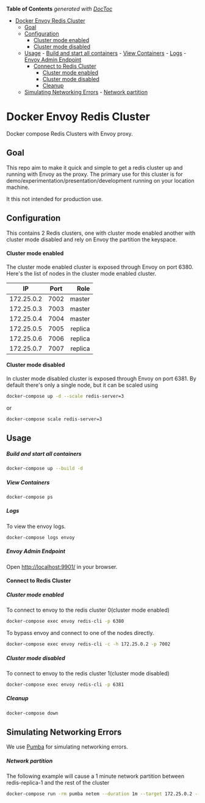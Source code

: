 <!-- START doctoc generated TOC please keep comment here to allow auto update -->
<!-- DON'T EDIT THIS SECTION, INSTEAD RE-RUN doctoc TO UPDATE -->
**Table of Contents**  *generated with [DocToc](https://github.com/thlorenz/doctoc)*

- [Docker Envoy Redis Cluster](#docker-envoy-redis-cluster)
  - [Goal](#goal)
  - [Configuration](#configuration)
      - [Cluster mode enabled](#cluster-mode-enabled)
      - [Cluster mode disabled](#cluster-mode-disabled)
  - [Usage](#usage)
        - [Build and start all containers](#build-and-start-all-containers)
        - [View Containers](#view-containers)
        - [Logs](#logs)
        - [Envoy Admin Endpoint](#envoy-admin-endpoint)
      - [Connect to Redis Cluster](#connect-to-redis-cluster)
        - [Cluster mode enabled](#cluster-mode-enabled-1)
        - [Cluster mode disabled](#cluster-mode-disabled-1)
        - [Cleanup](#cleanup)
  - [Simulating Networking Errors](#simulating-networking-errors)
        - [Network partition](#network-partition)

<!-- END doctoc generated TOC please keep comment here to allow auto update -->

Docker Envoy Redis Cluster
=======
Docker compose Redis Clusters with Envoy proxy.

Goal
-----
This repo aim to make it quick and simple to get a redis cluster up and running with Envoy as the proxy.
The primary use for this cluster is for demo/experimentation/presentation/development running on your location machine.

It this not intended for production use.

Configuration
-----
This contains 2 Redis clusters, one with cluster mode enabled another with cluster mode disabled and rely on Envoy the partition the keyspace.

#### Cluster mode enabled
The cluster mode enabled cluster is exposed through Envoy on port 6380.  Here's the list of nodes in the cluster mode enabled cluster.  

| IP | Port | Role |
| --------- |:----:| -------:|
| 172.25.0.2| 7002 | master |
| 172.25.0.3| 7003 | master |
| 172.25.0.4| 7004 | master |
| 172.25.0.5| 7005 | replica |
| 172.25.0.6| 7006 | replica |
| 172.25.0.7| 7007 | replica |

#### Cluster mode disabled
In cluster mode disabled cluster is exposed through Envoy on port 6381.  By default there's only a single node, but it can be scaled using
```bash
docker-compose up -d --scale redis-server=3
``` 
or
```bash
docker-compose scale redis-server=3
```

Usage
-----
##### Build and start all containers
```bash
docker-compose up --build -d
```

##### View Containers
```bash
docker-compose ps
```

##### Logs
To view the envoy logs.
```bash
docker-compose logs envoy
```

##### Envoy Admin Endpoint
Open [http://localhost:9901/](http://localhost:9901/) in your browser. 

#### Connect to Redis Cluster
##### Cluster mode enabled
To connect to envoy to the redis cluster 0(cluster mode enabled)
```bash
docker-compose exec envoy redis-cli -p 6380
```
To bypass envoy and connect to one of the nodes directly.
```bash
docker-compose exec envoy redis-cli -c -h 172.25.0.2 -p 7002
```

##### Cluster mode disabled
To connect to envoy to the redis cluster 1(cluster mode disabled)
```bash
docker-compose exec envoy redis-cli -p 6381
```

##### Cleanup
```bash
docker-compose down
```

Simulating Networking Errors
-----
We use [Pumba](https://github.com/alexei-led/pumba) for simulating networking errors.

##### Network partition
The following example will cause a 1 minute network partition between redis-replica-1 and the rest of the cluster
```bash
docker-compose run -rm pumba netem --duration 1m --target 172.25.0.2 --target 172.25.0.3 --target 172.25.0.4 --target 172.25.0.5 --target 172.25.0.7 loss -p 100 docker-envoy-redis-cluster_redis-replica-1_1
```